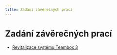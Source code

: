 ```yaml
---
title: Zadání závěrečných prací
---
```


Zadání závěrečných prací
========================

* [Revitalizace systému Teambox 3](revitalization.html)
